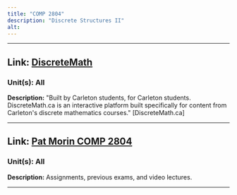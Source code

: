 ```yaml
---
title: "COMP 2804"
description: "Discrete Structures II"
alt:
---
```


---

## Link: [DiscreteMath](https://discretemath.ca/)

### Unit(s): All

**Description:** "Built by Carleton students, for Carleton students. DiscreteMath.ca is an interactive platform built specifically for content from Carleton's discrete mathematics courses." [DiscreteMath.ca]

---

## Link: [Pat Morin COMP 2804](https://cglab.ca/~morin/teaching/2804/)

### Unit(s): All

**Description:** Assignments, previous exams, and video lectures.

---